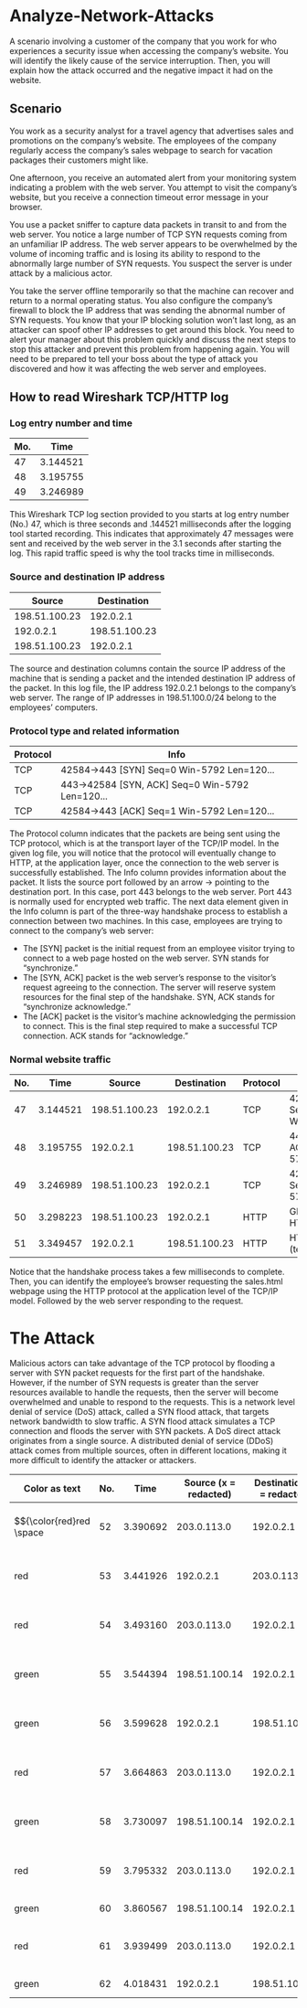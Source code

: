 # Analyze-Network-Attacks
A scenario involving a customer of the company that you work for who experiences a security issue when accessing the company’s website. You will  identify the likely cause of the service interruption. Then, you will explain how the attack occurred and the negative impact it had on the website.

## Scenario
You work as a security analyst for a travel agency that advertises sales and promotions on the company’s website. The employees of the company regularly access the company’s sales webpage to search for vacation packages their customers might like. 

One afternoon, you receive an automated alert from your monitoring system indicating a problem with the web server. You attempt to visit the company’s website, but you receive a connection timeout error message in your browser.

You use a packet sniffer to capture data packets in transit to and from the web server. You notice a large number of TCP SYN requests coming from an unfamiliar IP address. The web server appears to be overwhelmed by the volume of incoming traffic and is losing its ability to respond to the abnormally large number of SYN requests. You suspect the server is under attack by a malicious actor. 

You take the server offline temporarily so that the machine can recover and return to a normal operating status. You also configure the company’s firewall to block the IP address that was sending the abnormal number of SYN requests. You know that your IP blocking solution won’t last long, as an attacker can spoof other IP addresses to get around this block. You need to alert your manager about this problem quickly and discuss the next steps to stop this attacker and prevent this problem from happening again. You will need to be prepared to tell your boss about the type of attack you discovered and how it was affecting the web server and employees.


## How to read Wireshark TCP/HTTP log

### Log entry number and time
| Mo. | Time |
| ----- | ----- |
| 47 | 3.144521 |
| 48 | 3.195755 |
| 49 | 3.246989 |

This Wireshark TCP log section provided to you starts at log entry number (No.) 47, which is
three seconds and .144521 milliseconds after the logging tool started recording. This indicates
that approximately 47 messages were sent and received by the web server in the 3.1 seconds
after starting the log. This rapid traffic speed is why the tool tracks time in milliseconds.

### Source and destination IP address
| Source | Destination |
| ----- | ----- |
| 198.51.100.23 | 192.0.2.1 |
| 192.0.2.1 | 198.51.100.23 |
| 198.51.100.23 | 192.0.2.1 |

The source and destination columns contain the source IP address of the machine that is
sending a packet and the intended destination IP address of the packet. In this log file, the IP
address 192.0.2.1 belongs to the company’s web server. The range of IP addresses in
198.51.100.0/24 belong to the employees’ computers.

### Protocol type and related information
| Protocol | Info |
| ----- | ----- |
| TCP | 42584->443 [SYN] Seq=0 Win-5792 Len=120... |
| TCP | 443->42584 [SYN, ACK] Seq=0 Win-5792 Len=120... |
| TCP | 42584->443 [ACK] Seq=1 Win-5792 Len=120... |

The Protocol column indicates that the packets are being sent using the TCP protocol, which
is at the transport layer of the TCP/IP model. In the given log file, you will notice that the
protocol will eventually change to HTTP, at the application layer, once the connection to the
web server is successfully established.
The Info column provides information about the packet. It lists the source port followed by an
arrow → pointing to the destination port. In this case, port 443 belongs to the web server.
Port 443 is normally used for encrypted web traffic.
The next data element given in the Info column is part of the three-way handshake process to
establish a connection between two machines. In this case, employees are trying to connect
to the company’s web server:
- The [SYN] packet is the initial request from an employee visitor trying to connect to a
web page hosted on the web server. SYN stands for “synchronize.”
- The [SYN, ACK] packet is the web server’s response to the visitor’s request agreeing
to the connection. The server will reserve system resources for the final step of the
handshake. SYN, ACK stands for “synchronize acknowledge.”
- The [ACK] packet is the visitor’s machine acknowledging the permission to connect.
This is the final step required to make a successful TCP connection. ACK stands for
“acknowledge.”

### Normal website traffic
| No. | Time | Source | Destination | Protocol | Info |
| ----- | ----- |----- | ----- | ----- | ----- |
| 47 | 3.144521 | 198.51.100.23 | 192.0.2.1 | TCP | 42584->443 [SYN] Seq=0 Win=5792Len=120... |
| 48 | 3.195755 | 192.0.2.1 | 198.51.100.23 | TCP | 443->42584 [SYN, ACK] Seq=0Win-5792 Len=120... |
| 49 | 3.246989 | 198.51.100.23 | 192.0.2.1 | TCP | 42584->443 [ACK] Seq=1 Win-5792Len=120... |
| 50 | 3.298223 | 198.51.100.23 | 192.0.2.1 | HTTP | GET /sales.html HTTP/1.1 |
| 51 | 3.349457 | 192.0.2.1 | 198.51.100.23 | HTTP | HTTP/1.1 200 OK (text/html) |

Notice that the handshake process takes a few milliseconds to complete. Then, you can
identify the employee’s browser requesting the sales.html webpage using the HTTP protocol
at the application level of the TCP/IP model. Followed by the web server responding to the
request.

# The Attack
Malicious actors can take advantage of the TCP protocol by
flooding a server with SYN packet requests for the first part of the handshake. However, if the
number of SYN requests is greater than the server resources available to handle the
requests, then the server will become overwhelmed and unable to respond to the requests.
This is a network level denial of service (DoS) attack, called a SYN flood attack, that targets
network bandwidth to slow traffic. A SYN flood attack simulates a TCP connection and floods
the server with SYN packets. A DoS direct attack originates from a single source. A
distributed denial of service (DDoS) attack comes from multiple sources, often in different
locations, making it more difficult to identify the attacker or attackers.

| Color as text | No. | Time | Source (x = redacted) | Destination (x = redacted) | Protocol | Info |
| ----- | ----- | ----- | ----- | ----- | ----- | ----- |
| $${\color{red}red \space | 52 | 3.390692 | 203.0.113.0 | 192.0.2.1 | TCP | 54770->443 [SYN] Seq=0Win=5792 Len=0... |
| red | 53 | 3.441926 | 192.0.2.1 | 203.0.113.0 | TCP | 443->54770 [SYN, ACK] Seq=0Win-5792 Len=120... |
| red | 54 | 3.493160 | 203.0.113.0 | 192.0.2.1 | TCP | 54770->443 [ACK Seq=1Win=5792 Len=0... |
| green | 55 | 3.544394 | 198.51.100.14 | 192.0.2.1 | TCP | 14785->443 [SYN] Seq=0Win-5792 Len=120... |
| green | 56 | 3.599628 | 192.0.2.1 | 198.51.100.14 | TCP | 443->14785 [SYN, ACK] Seq=0Win-5792 Len=120... |
| red | 57 | 3.664863 | 203.0.113.0 | 192.0.2.1 | TCP | 54770->443 [SYN] Seq=0Win=5792 Len=0... |
| green | 58 | 3.730097 | 198.51.100.14 | 192.0.2.1 | TCP | 14785->443 [ACK] Seq=1Win-5792 Len=120... |
| red | 59 | 3.795332 | 203.0.113.0 | 192.0.2.1 | TCP | 54770->443 [SYN] Seq=0Win-5792 Len=120... |
| green | 60 | 3.860567 | 198.51.100.14 | 192.0.2.1 | HTTP | GET /sales.html HTTP/1.1 |
| red | 61 | 3.939499 | 203.0.113.0 | 192.0.2.1 | TCP | 54770->443 [SYN] Seq=0Win-5792 Len=120... |
| green | 62 | 4.018431 | 192.0.2.1 | 198.51.100.14 | HTTP | HTTP/1.1 200 OK (text/html) |


